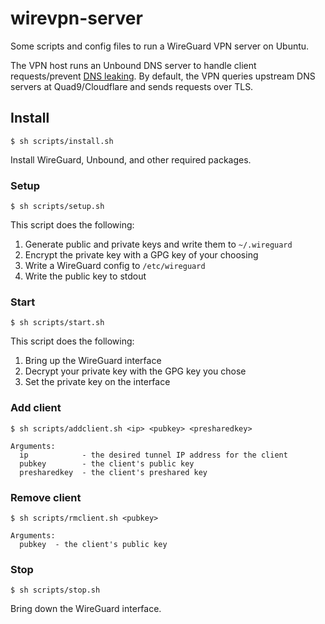 # wirevpn-server

Some scripts and config files to run a WireGuard VPN server on Ubuntu.

The VPN host runs an Unbound DNS server to handle client requests/prevent [DNS leaking](https://en.wikipedia.org/wiki/DNS_leak). By default, the VPN queries upstream DNS servers at Quad9/Cloudflare and sends requests over TLS.

## Install

`$ sh scripts/install.sh`

Install WireGuard, Unbound, and other required packages.

### Setup

`$ sh scripts/setup.sh`

This script does the following:

1. Generate public and private keys and write them to `~/.wireguard`
1. Encrypt the private key with a GPG key of your choosing
1. Write a WireGuard config to `/etc/wireguard`
1. Write the public key to stdout

### Start

`$ sh scripts/start.sh`

This script does the following:

1. Bring up the WireGuard interface
1. Decrypt your private key with the GPG key you chose
1. Set the private key on the interface

### Add client

```
$ sh scripts/addclient.sh <ip> <pubkey> <presharedkey>

Arguments:
  ip            - the desired tunnel IP address for the client
  pubkey        - the client's public key
  presharedkey  - the client's preshared key
```

### Remove client

```
$ sh scripts/rmclient.sh <pubkey>

Arguments:
  pubkey  - the client's public key
```

### Stop

`$ sh scripts/stop.sh`

Bring down the WireGuard interface.
